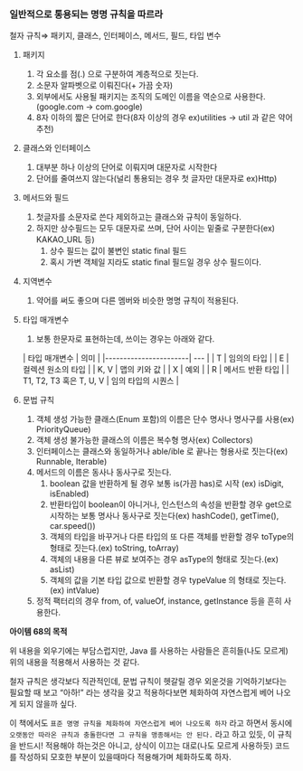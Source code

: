 ### 일반적으로 통용되는 명명 규칙을 따르라

철자 규칙⇒ 패키지, 클래스, 인터페이스, 메서드, 필드, 타입 변수

1. 패키지
    1. 각 요소를 점(.) 으로 구분하여 계층적으로 짓는다.
    2. 소문자 알파벳으로 이뤄진다(+ 가끔 숫자)
    3. 외부에서도 사용될 패키지는 조직의 도메인 이름을 역순으로 사용한다.(google.com → com.google)
    4. 8자 이하의 짧은 단어로 한다(8자 이상의 경우 ex)utilities → util 과 같은 약어 추천)
2. 클래스와 인터페이스
    1. 대부분 하나 이상의 단어로 이뤄지며 대문자로 시작한다
    2. 단어를 줄여쓰지 않는다(널리 통용되는 경우 첫 글자만 대문자로 ex)Http)
3. 메서드와 필드
    1. 첫글자를 소문자로 쓴다 제외하고는 클래스와 규칙이 동일하다.
    2. 하지만 상수필드는 모두 대문자로 쓰며, 단어 사이는 밑줄로 구분한다(ex) KAKAO_URL 등)
        1. 상수 필드는 값이 불변인 static final 필드
        2. 혹시 가변 객체일 지라도 static final 필드일 경우 상수 필드이다.
4. 지역변수
    1. 약어를 써도 좋으며 다른 멤버와 비슷한 명명 규칙이 적용된다.
5. 타입 매개변수
    1. 보통 한문자로 표현하는데, 쓰이는 경우는 아래와 같다.

   | 타입 매개변수               | 의미 |
                |-----------------------| --- |
   | T                     | 임의의 타입 |
   | E                     | 컬렉션 원소의 타입 |
   | K, V                  | 맵의 키와 값 |
   | X                     | 예외 |
   | R                     | 메서드 반환 타입 |
   | T1, T2, T3 혹은 T, U, V | 임의 타입의 시퀀스 |
6. 문법 규칙
    1. 객체 생성 가능한 클래스(Enum 포함)의 이름은 단수 명사나 명사구를 사용(ex) PriorityQueue)
    2. 객체 생성 불가능한 클래스의 이름은 복수형 명사(ex) Collectors)
    3. 인터페이스는 클래스와 동일하거나 able/ible 로 끝나는 형용사로 짓는다(ex) Runnable, Iterable)
    4. 메서드의 이름은 동사나 동사구로 짓는다.
        1. boolean 값을 반환하게 될 경우 보통 is(가끔 has)로 시작 (ex) isDigit, isEnabled)
        2. 반환타입이 boolean이 아니거나, 인스턴스의 속성을 반환할 경우 get으로 시작하는 보통 명사나 동사구로 짓는다(ex) hashCode(), getTime(), car.speed())
        3. 객체의 타입을 바꾸거나 다른 타입의 또 다른 객체를 반환할 경우 toType의 형태로 짓는다.(ex) toString, toArray)
        4. 객체의 내용을 다른 뷰로 보여주는 경우 asType의 형태로 짓는다.(ex) asList)
        5. 객체의 값을 기본 타입 값으로 반환할 경우 typeValue 의 형태로 짓는다.(ex) intValue)
    5. 정적 팩터리의 경우 from, of, valueOf, instance, getInstance 등을 흔히 사용한다.

**아이템 68의 목적**

위 내용을 외우기에는 부담스럽지만, Java 를 사용하는 사람들은 흔히들(나도 모르게) 위의 내용을 적용해서 사용하는 것 같다.

철자 규칙은 생각보다 직관적인데, 문법 규칙이 헷갈릴 경우 외운것을 기억하기보다는 필요할 때 보고 “아하!” 라는 생각을 갖고 적용하다보면 체화하여 자연스럽게 베어 나오게 되지 않을까 싶다.

이 책에서도 `표준 명명 규칙을 체화하여 자연스럽게 베어 나오도록 하자` 라고 하면서 동시에 `오랫동안 따라온 규칙과 충돌한다면 그 규칙을 맹종해서는 안 된다.` 라고 하고 있듯, 이 규칙을 반드시! 적용해야
하는것은 아니고, 상식이 이끄는 대로(나도 모르게 사용하듯) 코드를 작성하되 모호한 부분이 있을때마다 적용해가며 체화하도록 하자.
